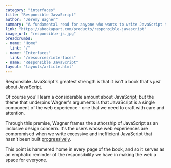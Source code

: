 ```yaml
---
category: "interfaces"
title: "Responsible JavaScript"
author: "Jeremy Wagner"
summary: "A fundamental read for anyone who wants to write JavaScript that's underpinned by resiliency, empathy and inclusivity."
link: "https://abookapart.com/products/responsible-javascript"
image_url: "responsible-js.jpg"
breadcrumbs:
- name: "Home"
  link: "/"
- name: "Interfaces"
  link: "/resources/interfaces"
- name: "Responsible JavaScript"
layout: "layouts/article.html"
---
```


Responsible JavaScript's greatest strength is that it isn't a book that's _just_ about JavaScript.

Of course you'll learn a considerable amount about JavaScript; but the theme that underpins Wagner's arguments is that JavaScript is a single component of the web experience - one that we need to craft with care and attention.

Through this premise, Wagner frames the authorship of JavaScript as an inclusive design concern. It's the users whose web experiences are compromised when we write excessive and inefficient JavaScript that hasn't been built [progressively](https://www.gov.uk/service-manual/technology/using-progressive-enhancement).

This point is hammered home in every page of the book, and so it serves as an emphatic reminder of the responsibility we have in making the web a space for everyone.
